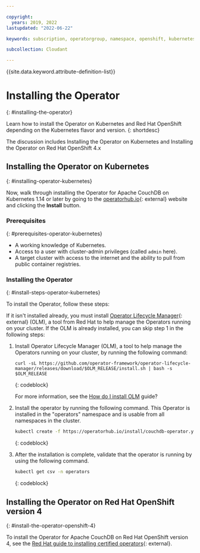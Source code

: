 ```yaml
---

copyright:
  years: 2019, 2022
lastupdated: "2022-06-22"

keywords: subscription, operatorgroup, namespace, openshift, kubernetes

subcollection: Cloudant

---
```


{{site.data.keyword.attribute-definition-list}}

# Installing the Operator
{: #installing-the-operator}

Learn how to install the Operator on Kubernetes and Red Hat OpenShift depending on the Kubernetes flavor and version. 
{: shortdesc}

The discussion includes Installing the Operator on Kubernetes and Installing the Operator on Red Hat OpenShift 4.x

## Installing the Operator on Kubernetes
{: #installing-operator-kubernetes}

Now, walk through installing the Operator for Apache CouchDB on Kubernetes 1.14 or later by going to the [operatorhub.io](https://operatorhub.io/operator/couchdb-operator){: external} website and clicking the **Install** button. 

### Prerequisites
{: #prerequisites-operator-kubernetes}

- A working knowledge of Kubernetes.
- Access to a user with cluster-admin privileges (called `admin` here).
- A target cluster with access to the internet and the ability to pull from public container registries.

### Installing the Operator
{: #install-steps-operator-kubernetes}

To install the Operator, follow these steps:

If it isn't installed already, you must install [Operator Lifecycle Manager](https://github.com/operator-framework/operator-lifecycle-manager){: external} (OLM), a tool from Red Hat to help manage the Operators running on your cluster.  If the OLM is already installed, you can skip step 1 in the following steps: 

1. Install Operator Lifecycle Manager (OLM), a tool to help manage the Operators running on your cluster, by running the following command: 

    ```curl
    curl -sL https://github.com/operator-framework/operator-lifecycle-manager/releases/download/$OLM_RELEASE/install.sh | bash -s $OLM_RELEASE
    ```
    {: codeblock}

   For more information, see the [How do I install OLM](https://operator-framework.github.io/olm-book/docs/install-olm.html) guide?

2. Install the operator by running the following command. 
   This Operator is installed in the "operators" namespace and is usable from all namespaces in the cluster.
   
    ```sh
    kubectl create -f https://operatorhub.io/install/couchdb-operator.yaml
    ```
    {: codeblock}

3. After the installation is complete, validate that the operator is running by using the following command.

    ```sh
    kubectl get csv -n operators
    ```
    {: codeblock}

## Installing the Operator on Red Hat OpenShift version 4
{: #install-the-operator-openshift-4}

To install the Operator for Apache CouchDB on Red Hat OpenShift version 4, see the [Red Hat guide to installing certified operators](https://docs.openshift.com/container-platform/4.1/applications/operators/olm-adding-operators-to-cluster.html){: external}.
